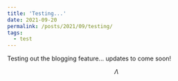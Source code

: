 ```yaml
---
title: 'Testing...'
date: 2021-09-20
permalink: /posts/2021/09/testing/
tags:
  - test
---
```


Testing out the blogging feature... updates to come soon!

$$\Lambda$$
